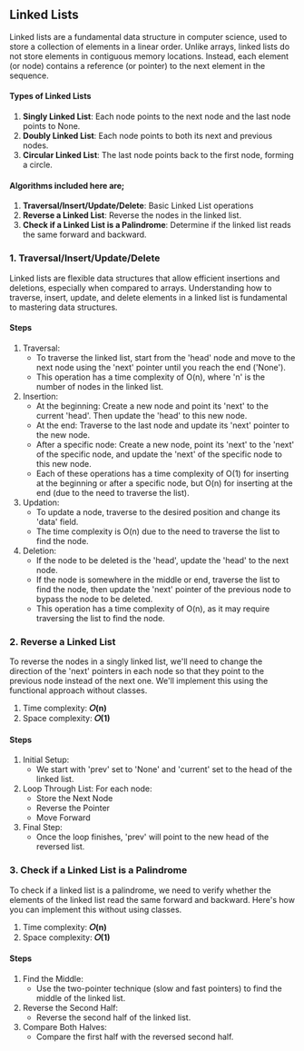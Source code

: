 ## Linked Lists
Linked lists are a fundamental data structure in computer science, used to store a collection of elements in a linear order. Unlike arrays, linked lists do not store elements in contiguous memory locations. Instead, each element (or node) contains a reference (or pointer) to the next element in the sequence.</br>

#### Types of Linked Lists
1. <b>Singly Linked List</b>: Each node points to the next node and the last node points to None.
2. <b>Doubly Linked List</b>: Each node points to both its next and previous nodes.
3. <b>Circular Linked List</b>: The last node points back to the first node, forming a circle.

#### Algorithms included here are;
1. <b>Traversal/Insert/Update/Delete</b>: Basic Linked List operations
2. <b>Reverse a Linked List</b>: Reverse the nodes in the linked list.
3. <b>Check if a Linked List is a Palindrome</b>: Determine if the linked list reads the same forward and backward.


### 1. Traversal/Insert/Update/Delete
Linked lists are flexible data structures that allow efficient insertions and deletions, especially when compared to arrays. Understanding how to traverse, insert, update, and delete elements in a linked list is fundamental to mastering data structures.

#### Steps
1. Traversal:
   - To traverse the linked list, start from the 'head' node and move to the next node using the 'next' pointer until you reach the end ('None').
   - This operation has a time complexity of O(n), where 'n' is the number of nodes in the linked list.
2. Insertion:
   - At the beginning: Create a new node and point its 'next' to the current 'head'. Then update the 'head' to this new node.
   - At the end: Traverse to the last node and update its 'next' pointer to the new node.
   - After a specific node: Create a new node, point its 'next' to the 'next' of the specific node, and update the 'next' of the specific node to this new node.
   - Each of these operations has a time complexity of O(1) for inserting at the beginning or after a specific node, but O(n) for inserting at the end (due to the need to traverse the list).
3. Updation:
   - To update a node, traverse to the desired position and change its 'data' field.
   - The time complexity is O(n) due to the need to traverse the list to find the node.
4. Deletion:
   - If the node to be deleted is the 'head', update the 'head' to the next node.
   - If the node is somewhere in the middle or end, traverse the list to find the node, then update the 'next' pointer of the previous node to bypass the node to be deleted.
   - This operation has a time complexity of O(n), as it may require traversing the list to find the node.


### 2. Reverse a Linked List
To reverse the nodes in a singly linked list, we'll need to change the direction of the 'next' pointers in each node so that they point to the previous node instead of the next one. We'll implement this using the functional approach without classes.</br>

1. Time complexity: <b>𝑂(n)</b>
2. Space complexity: <b>𝑂(1)</b></br>

#### Steps
1. Initial Setup:
   - We start with 'prev' set to 'None' and 'current' set to the head of the linked list.
2. Loop Through List: For each node:
   - Store the Next Node
   - Reverse the Pointer
   - Move Forward
3. Final Step:
   - Once the loop finishes, 'prev' will point to the new head of the reversed list.


### 3. Check if a Linked List is a Palindrome
To check if a linked list is a palindrome, we need to verify whether the elements of the linked list read the same forward and backward. Here's how you can implement this without using classes.</br>

1. Time complexity: <b>𝑂(n)</b>
2. Space complexity: <b>𝑂(1)</b></br>

#### Steps
1. Find the Middle:
   - Use the two-pointer technique (slow and fast pointers) to find the middle of the linked list.
2. Reverse the Second Half:
   - Reverse the second half of the linked list.
3. Compare Both Halves:
   - Compare the first half with the reversed second half.